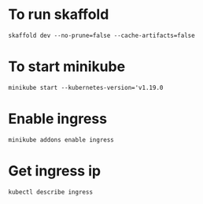 # To run skaffold

    skaffold dev --no-prune=false --cache-artifacts=false

# To start minikube

    minikube start --kubernetes-version='v1.19.0

# Enable ingress

    minikube addons enable ingress

# Get ingress ip

    kubectl describe ingress

